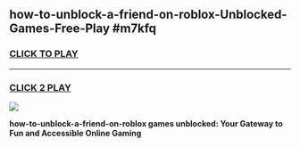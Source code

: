 
## how-to-unblock-a-friend-on-roblox-Unblocked-Games-Free-Play #m7kfq
<h3>
<a href="https://us.freeplayer.one?title=how-to-unblock-a-friend-on-roblox&ref=9M">CLICK TO PLAY</a></h3>
<hr>

<h3>
<a href="https://us.freeplayer.one?title=how-to-unblock-a-friend-on-roblox&ref=9M">CLICK 2 PLAY</a>
  
</h3>

<a href="https://us.freeplayer.one?title=how-to-unblock-a-friend-on-roblox&ref=9M"><img src="https://clearcache.store/games.png"></a>


**how-to-unblock-a-friend-on-roblox games unblocked: Your Gateway to Fun and Accessible Online Gaming**
